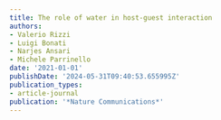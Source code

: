 ```yaml
---
title: The role of water in host-guest interaction
authors:
- Valerio Rizzi
- Luigi Bonati
- Narjes Ansari
- Michele Parrinello
date: '2021-01-01'
publishDate: '2024-05-31T09:40:53.655995Z'
publication_types:
- article-journal
publication: '*Nature Communications*'
---
```

